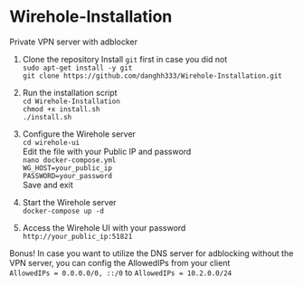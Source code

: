 # Wirehole-Installation
Private VPN server with adblocker<br />

1. Clone the repository
Install `git` first in case you did not<br />
`sudo apt-get install -y git`<br />
`git clone https://github.com/danghh333/Wirehole-Installation.git`<br />
2. Run the installation script<br />
    `cd Wirehole-Installation`<br />
    `chmod +x install.sh`<br />
    `./install.sh`<br />
3. Configure the Wirehole server<br />
`cd wirehole-ui`<br />
   Edit the file with your Public IP and password<br />
    `nano docker-compose.yml`<br />
    `WG_HOST=your_public_ip`<br />
    `PASSWORD=your_password`<br />
Save and exit

4. Start the Wirehole server<br />
`docker-compose up -d`<br />

5. Access the Wirehole UI with your password<br />
`http://your_public_ip:51821`<br />

Bonus!
In case you want to utilize the DNS server for adblocking without the VPN server, you can config the AllowedIPs from your client<br />
`AllowedIPs = 0.0.0.0/0, ::/0` to `AllowedIPs = 10.2.0.0/24`<br />



